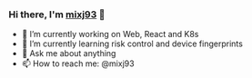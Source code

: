 ### Hi there, I'm [mixj93](https://xueli.li/) 👋

- 🔭 I’m currently working on Web, React and K8s
- 🌱 I’m currently learning risk control and device fingerprints
- 💬 Ask me about anything
- 📫 How to reach me: @mixj93

<!--
**mixj93/mixj93** is a ✨ _special_ ✨ repository because its `README.md` (this file) appears on your GitHub profile.

Here are some ideas to get you started:

- 🔭 I’m currently working on ...
- 🌱 I’m currently learning ...
- 👯 I’m looking to collaborate on ...
- 🤔 I’m looking for help with ...
- 💬 Ask me about ...
- 📫 How to reach me: ...
- 😄 Pronouns: ...
- ⚡ Fun fact: ...
-->
